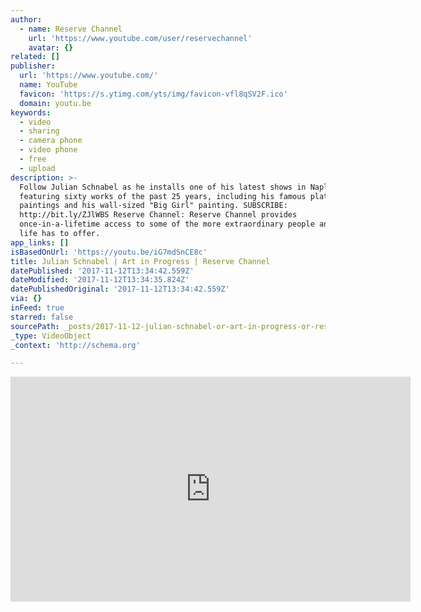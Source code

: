 ```yaml
---
author:
  - name: Reserve Channel
    url: 'https://www.youtube.com/user/reservechannel'
    avatar: {}
related: []
publisher:
  url: 'https://www.youtube.com/'
  name: YouTube
  favicon: 'https://s.ytimg.com/yts/img/favicon-vfl8qSV2F.ico'
  domain: youtu.be
keywords:
  - video
  - sharing
  - camera phone
  - video phone
  - free
  - upload
description: >-
  Follow Julian Schnabel as he installs one of his latest shows in Naples, Italy
  featuring sixty works of the past 25 years, including his famous plate
  paintings and his wall-sized "Big Girl" painting. SUBSCRIBE:
  http://bit.ly/ZJlWBS Reserve Channel: Reserve Channel provides
  once-in-a-lifetime access to some of the more extraordinary people and places
  life has to offer.
app_links: []
isBasedOnUrl: 'https://youtu.be/iG7mdSnCE8c'
title: Julian Schnabel | Art in Progress | Reserve Channel
datePublished: '2017-11-12T13:34:42.559Z'
dateModified: '2017-11-12T13:34:35.824Z'
datePublishedOriginal: '2017-11-12T13:34:42.559Z'
via: {}
inFeed: true
starred: false
sourcePath: _posts/2017-11-12-julian-schnabel-or-art-in-progress-or-reserve-channel.md
_type: VideoObject
_context: 'http://schema.org'

---
```

<iframe src="https://cdn.embedly.com/widgets/media.html?src=https%3A%2F%2Fwww.youtube.com%2Fembed%2FiG7mdSnCE8c%3Ffeature%3Doembed&amp;url=http%3A%2F%2Fwww.youtube.com%2Fwatch%3Fv%3DiG7mdSnCE8c&amp;image=https%3A%2F%2Fi.ytimg.com%2Fvi%2FiG7mdSnCE8c%2Fhqdefault.jpg&amp;key=a715cf41cc93453ca338d350cd26f87b&amp;type=text%2Fhtml&amp;schema=youtube" width="640" height="360" scrolling="no" frameborder="0" allowfullscreen="" style=""></iframe>